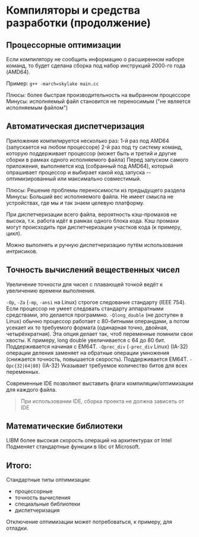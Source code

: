 # Компиляторы и средства разработки (продолжение)

## Процессорные оптимизации

Если компилятору не сообщить информацию о расширенном наборе команд, то будет сделана сборка под набор инструкций 2000-го года (AMD64).

Пример: `g++ -march=skylake main.cc`

Плюсы: более быстрая производительность на выбранном процессоре
Минусы: исполняемый файл становится не переносимым ("не является исполняемым файлом")

## Автоматическая диспетчеризация

Приложение компилируется несколько раз:
1-й раз под AMD64 (запускается на любом процессоре)
2-й раз под ту систему команд, которую поддерживает процессор
(может быть и третий и другие сборки в рамках одного исполняемого файла)
Перед запуском самого приложения, выполняется код (собранный под AMD64), который опрашивает процессор и выбирает какой код запуска -- оптимизированный или максимально совместимый.

Плюсы: Решение проблемы переносимости из предыдущего раздела
Минусы: Больший вес исполняемого файла. Не имеет смысла не устройствах, где мы и так знаем целевую платформу.

При диспетчеризации всего файла, вероятность кэш-промахов не высока, т.к. работа идёт в рамках одного блока кода.
Кэш промахи могут происходить при диспетчеризации участков кода (к примеру, цикл).

Можно выполнять и ручную диспетчеризацию путём использования интрисиков.

## Точность вычислений вещественных чисел

Увеличение точности для чисел с плавающей точкой ведёт к увеличению времени выполнения.

`-Op`, `-Za` (`-mp`, `-ansi` на Linux) строгое следование стандарту (IEEE 754). Если процессор не умеет следовать стандарту аппаратными средствами, это делается программно.
`-Qlong_double` (не доступен в Linux) обычно процессор работает с 80-битными операндами, а потом усекает их то требуемого формата (одинарная точно, двойная, четырёхкратная). Эта опция делает так, чтоб переменные помнили свои хвосты. К примеру, long double увеличивается с 64 до 80 бит. Поддерживается начиная с EM64T.
`-Qprec_div` (`-prec_div` Linux) (IA-32) операции деления заменяет на обратные операции умножения (снижается точность, повышается скорость). Поддерживается EM64T.
`-Qpc{32|64|80}` (IA-32) Указывает требуемое количество битов для всех переменных.

Современные IDE позволяют выставить флаги компиляции/оптимизации для каждого файла.

> При использовании IDE, сборка проекта не должна зависеть от IDE

## Математические библиотеки

LIBM более высокая скорость операций на архитектурах от Intel
Подменяет стандартные функции в libc от Microsoft.

## Итого:

Стандартные типы оптимизации:
- процессорные
- точность вычисления
- специальные библиотеки
- диспетчеризация

Отключение оптимизации может потребоваться, к примеру, для отладки.
